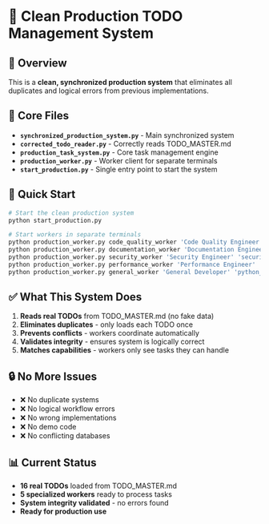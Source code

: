 # 🚀 Clean Production TODO Management System

## 🎯 Overview
This is a **clean, synchronized production system** that eliminates all duplicates and logical errors from previous implementations.

## 📁 Core Files
- **`synchronized_production_system.py`** - Main synchronized system
- **`corrected_todo_reader.py`** - Correctly reads TODO_MASTER.md
- **`production_task_system.py`** - Core task management engine
- **`production_worker.py`** - Worker client for separate terminals
- **`start_production.py`** - Single entry point to start the system

## 🚀 Quick Start
```bash
# Start the clean production system
python start_production.py

# Start workers in separate terminals
python production_worker.py code_quality_worker 'Code Quality Engineer' 'python_development,code_quality,general_implementation'
python production_worker.py documentation_worker 'Documentation Engineer' 'documentation,technical_writing'
python production_worker.py security_worker 'Security Engineer' 'security,authentication,encryption'
python production_worker.py performance_worker 'Performance Engineer' 'performance,optimization'
python production_worker.py general_worker 'General Developer' 'python_development,general_implementation,error_handling'
```

## ✅ What This System Does
1. **Reads real TODOs** from TODO_MASTER.md (no fake data)
2. **Eliminates duplicates** - only loads each TODO once
3. **Prevents conflicts** - workers coordinate automatically
4. **Validates integrity** - ensures system is logically correct
5. **Matches capabilities** - workers only see tasks they can handle

## 🔒 No More Issues
- ❌ No duplicate systems
- ❌ No logical workflow errors
- ❌ No wrong implementations
- ❌ No demo code
- ❌ No conflicting databases

## 📊 Current Status
- **16 real TODOs** loaded from TODO_MASTER.md
- **5 specialized workers** ready to process tasks
- **System integrity validated** - no errors found
- **Ready for production use**
